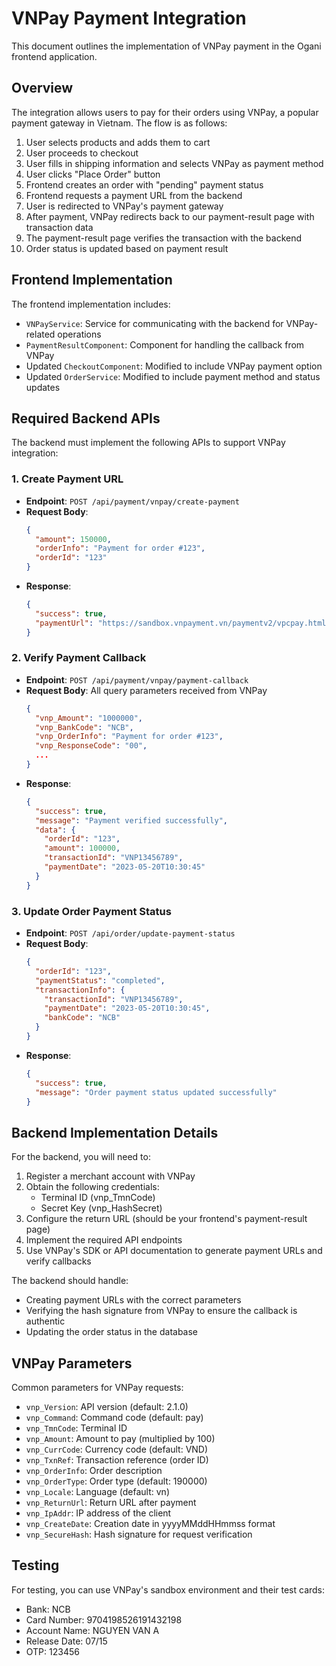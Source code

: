 # VNPay Payment Integration

This document outlines the implementation of VNPay payment in the Ogani frontend application.

## Overview

The integration allows users to pay for their orders using VNPay, a popular payment gateway in Vietnam. The flow is as follows:

1. User selects products and adds them to cart
2. User proceeds to checkout
3. User fills in shipping information and selects VNPay as payment method
4. User clicks "Place Order" button
5. Frontend creates an order with "pending" payment status
6. Frontend requests a payment URL from the backend
7. User is redirected to VNPay's payment gateway
8. After payment, VNPay redirects back to our payment-result page with transaction data
9. The payment-result page verifies the transaction with the backend
10. Order status is updated based on payment result

## Frontend Implementation

The frontend implementation includes:

- `VNPayService`: Service for communicating with the backend for VNPay-related operations
- `PaymentResultComponent`: Component for handling the callback from VNPay
- Updated `CheckoutComponent`: Modified to include VNPay payment option
- Updated `OrderService`: Modified to include payment method and status updates

## Required Backend APIs

The backend must implement the following APIs to support VNPay integration:

### 1. Create Payment URL

- **Endpoint**: `POST /api/payment/vnpay/create-payment`
- **Request Body**:
  ```json
  {
    "amount": 150000,
    "orderInfo": "Payment for order #123",
    "orderId": "123"
  }
  ```
- **Response**:
  ```json
  {
    "success": true,
    "paymentUrl": "https://sandbox.vnpayment.vn/paymentv2/vpcpay.html?..."
  }
  ```

### 2. Verify Payment Callback

- **Endpoint**: `POST /api/payment/vnpay/payment-callback`
- **Request Body**: All query parameters received from VNPay
  ```json
  {
    "vnp_Amount": "1000000",
    "vnp_BankCode": "NCB",
    "vnp_OrderInfo": "Payment for order #123",
    "vnp_ResponseCode": "00",
    ...
  }
  ```
- **Response**:
  ```json
  {
    "success": true,
    "message": "Payment verified successfully",
    "data": {
      "orderId": "123",
      "amount": 100000,
      "transactionId": "VNP13456789",
      "paymentDate": "2023-05-20T10:30:45"
    }
  }
  ```

### 3. Update Order Payment Status

- **Endpoint**: `POST /api/order/update-payment-status`
- **Request Body**:
  ```json
  {
    "orderId": "123",
    "paymentStatus": "completed",
    "transactionInfo": {
      "transactionId": "VNP13456789",
      "paymentDate": "2023-05-20T10:30:45",
      "bankCode": "NCB"
    }
  }
  ```
- **Response**:
  ```json
  {
    "success": true,
    "message": "Order payment status updated successfully"
  }
  ```

## Backend Implementation Details

For the backend, you will need to:

1. Register a merchant account with VNPay
2. Obtain the following credentials:
   - Terminal ID (vnp_TmnCode)
   - Secret Key (vnp_HashSecret)
3. Configure the return URL (should be your frontend's payment-result page)
4. Implement the required API endpoints
5. Use VNPay's SDK or API documentation to generate payment URLs and verify callbacks

The backend should handle:
- Creating payment URLs with the correct parameters
- Verifying the hash signature from VNPay to ensure the callback is authentic
- Updating the order status in the database

## VNPay Parameters

Common parameters for VNPay requests:

- `vnp_Version`: API version (default: 2.1.0)
- `vnp_Command`: Command code (default: pay)
- `vnp_TmnCode`: Terminal ID
- `vnp_Amount`: Amount to pay (multiplied by 100)
- `vnp_CurrCode`: Currency code (default: VND)
- `vnp_TxnRef`: Transaction reference (order ID)
- `vnp_OrderInfo`: Order description
- `vnp_OrderType`: Order type (default: 190000)
- `vnp_Locale`: Language (default: vn)
- `vnp_ReturnUrl`: Return URL after payment
- `vnp_IpAddr`: IP address of the client
- `vnp_CreateDate`: Creation date in yyyyMMddHHmmss format
- `vnp_SecureHash`: Hash signature for request verification

## Testing

For testing, you can use VNPay's sandbox environment and their test cards:
- Bank: NCB
- Card Number: 9704198526191432198
- Account Name: NGUYEN VAN A
- Release Date: 07/15
- OTP: 123456 